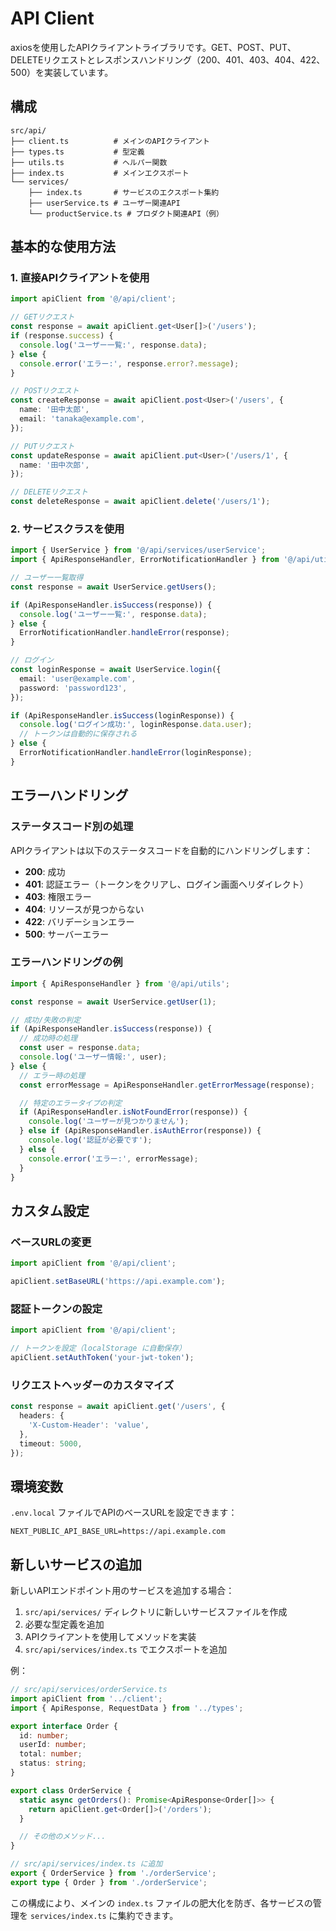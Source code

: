 # API Client

axiosを使用したAPIクライアントライブラリです。GET、POST、PUT、DELETEリクエストとレスポンスハンドリング（200、401、403、404、422、500）を実装しています。

## 構成

```
src/api/
├── client.ts          # メインのAPIクライアント
├── types.ts           # 型定義
├── utils.ts           # ヘルパー関数
├── index.ts           # メインエクスポート
└── services/
    ├── index.ts       # サービスのエクスポート集約
    ├── userService.ts # ユーザー関連API
    └── productService.ts # プロダクト関連API（例）
```

## 基本的な使用方法

### 1. 直接APIクライアントを使用

```typescript
import apiClient from '@/api/client';

// GETリクエスト
const response = await apiClient.get<User[]>('/users');
if (response.success) {
  console.log('ユーザー一覧:', response.data);
} else {
  console.error('エラー:', response.error?.message);
}

// POSTリクエスト
const createResponse = await apiClient.post<User>('/users', {
  name: '田中太郎',
  email: 'tanaka@example.com',
});

// PUTリクエスト
const updateResponse = await apiClient.put<User>('/users/1', {
  name: '田中次郎',
});

// DELETEリクエスト
const deleteResponse = await apiClient.delete('/users/1');
```

### 2. サービスクラスを使用

```typescript
import { UserService } from '@/api/services/userService';
import { ApiResponseHandler, ErrorNotificationHandler } from '@/api/utils';

// ユーザー一覧取得
const response = await UserService.getUsers();

if (ApiResponseHandler.isSuccess(response)) {
  console.log('ユーザー一覧:', response.data);
} else {
  ErrorNotificationHandler.handleError(response);
}

// ログイン
const loginResponse = await UserService.login({
  email: 'user@example.com',
  password: 'password123',
});

if (ApiResponseHandler.isSuccess(loginResponse)) {
  console.log('ログイン成功:', loginResponse.data.user);
  // トークンは自動的に保存される
} else {
  ErrorNotificationHandler.handleError(loginResponse);
}
```

## エラーハンドリング

### ステータスコード別の処理

APIクライアントは以下のステータスコードを自動的にハンドリングします：

- **200**: 成功
- **401**: 認証エラー（トークンをクリアし、ログイン画面へリダイレクト）
- **403**: 権限エラー
- **404**: リソースが見つからない
- **422**: バリデーションエラー
- **500**: サーバーエラー

### エラーハンドリングの例

```typescript
import { ApiResponseHandler } from '@/api/utils';

const response = await UserService.getUser(1);

// 成功/失敗の判定
if (ApiResponseHandler.isSuccess(response)) {
  // 成功時の処理
  const user = response.data;
  console.log('ユーザー情報:', user);
} else {
  // エラー時の処理
  const errorMessage = ApiResponseHandler.getErrorMessage(response);

  // 特定のエラータイプの判定
  if (ApiResponseHandler.isNotFoundError(response)) {
    console.log('ユーザーが見つかりません');
  } else if (ApiResponseHandler.isAuthError(response)) {
    console.log('認証が必要です');
  } else {
    console.error('エラー:', errorMessage);
  }
}
```

## カスタム設定

### ベースURLの変更

```typescript
import apiClient from '@/api/client';

apiClient.setBaseURL('https://api.example.com');
```

### 認証トークンの設定

```typescript
import apiClient from '@/api/client';

// トークンを設定（localStorage に自動保存）
apiClient.setAuthToken('your-jwt-token');
```

### リクエストヘッダーのカスタマイズ

```typescript
const response = await apiClient.get('/users', {
  headers: {
    'X-Custom-Header': 'value',
  },
  timeout: 5000,
});
```

## 環境変数

`.env.local` ファイルでAPIのベースURLを設定できます：

```
NEXT_PUBLIC_API_BASE_URL=https://api.example.com
```

## 新しいサービスの追加

新しいAPIエンドポイント用のサービスを追加する場合：

1. `src/api/services/` ディレクトリに新しいサービスファイルを作成
2. 必要な型定義を追加
3. APIクライアントを使用してメソッドを実装
4. `src/api/services/index.ts` でエクスポートを追加

例：

```typescript
// src/api/services/orderService.ts
import apiClient from '../client';
import { ApiResponse, RequestData } from '../types';

export interface Order {
  id: number;
  userId: number;
  total: number;
  status: string;
}

export class OrderService {
  static async getOrders(): Promise<ApiResponse<Order[]>> {
    return apiClient.get<Order[]>('/orders');
  }

  // その他のメソッド...
}
```

```typescript
// src/api/services/index.ts に追加
export { OrderService } from './orderService';
export type { Order } from './orderService';
```

この構成により、メインの `index.ts` ファイルの肥大化を防ぎ、各サービスの管理を `services/index.ts` に集約できます。
